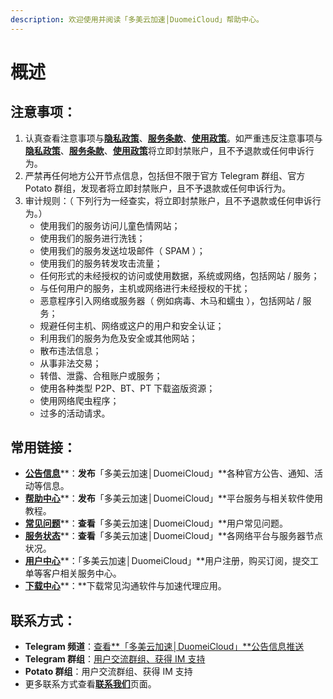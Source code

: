 ```yaml
---
description: 欢迎使用并阅读「多美云加速│DuomeiCloud」帮助中心。
---
```


# 概述

## 注意事项： <a id="&#x6CE8;&#x610F;&#x4E8B;&#x9879;&#xFF1A;"></a>

1. 认真查看注意事项与[**隐私政策**](https://lululucloud.xyz/privacy-policy)、[**服务条款**](https://lululucloud.xyz/tos)、[**使用政策**](https://lululucloud.xyz/aup)。如严重违反注意事项与[**隐私政策**](https://lululucloud.xyz/privacy-policy)、[**服务条款**](https://lululucloud.xyz/tos)、[**使用政策**](https://lululucloud.xyz/aup)将立即封禁账户，且不予退款或任何申诉行为。
2. 严禁再任何地方公开节点信息，包括但不限于官方 Telegram 群组、官方 Potato 群组，发现者将立即封禁账户，且不予退款或任何申诉行为。
3. 审计规则：（ 下列行为一经查实，将立即封禁账户，且不予退款或任何申诉行为。）
   * 使用我们的服务访问儿童色情网站；
   * 使用我们的服务进行洗钱；
   * 使用我们的服务发送垃圾邮件（ SPAM ）；
   * 使用我们的服务转发攻击流量；
   * 任何形式的未经授权的访问或使用数据，系统或网络，包括网站 / 服务；
   * 与任何用户的服务，主机或网络进行未经授权的干扰；
   * 恶意程序引入网络或服务器（ 例如病毒、木马和蠕虫 ），包括网站 / 服务；
   * 规避任何主机、网络或这户的用户和安全认证；
   * 利用我们的服务为危及安全或其他网站；
   * 散布违法信息；
   * 从事非法交易；
   * 转借、泄露、合租账户或服务；
   * 使用各种类型 P2P、BT、PT 下载盗版资源；
   * 使用网络爬虫程序；
   * 过多的活动请求。

## 常用链接： <a id="&#x5E38;&#x7528;&#x94FE;&#x63A5;&#xFF1A;"></a>

* [**公告信息**](https://lululucloud.xyz/official-news)**：**发布**「多美云加速│DuomeiCloud」**各种官方公告、通知、活动等信息。
* [**帮助中心**](https://docs.lululucloud.xyz)**：**发布**「多美云加速│DuomeiCloud」**平台服务与相关软件使用教程。
* [**常见问题**](https://lululucloud.xyz/faq)**：**查看**「多美云加速│DuomeiCloud」**用户常见问题。
* [**服务状态**](https://status.lululucloud.top/)**：**查看**「多美云加速│DuomeiCloud」**各网络平台与服务器节点状况。
* [**用户中心**](https://lululucloud.top/)**：「多美云加速│DuomeiCloud」**用户注册，购买订阅，提交工单等客户相关服务中心。
* [**下载中心**](https://lululucloud.xyz/downloads)**：**下载常见沟通软件与加速代理应用。

## 联系方式： <a id="&#x8054;&#x7CFB;&#x65B9;&#x5F0F;&#xFF1A;"></a>

* **Telegram 频道**：[查看**「多美云加速│DuomeiCloud」**公告信息推送](https://t.me/duomeicloud)
* **Telegram 群组**：[用户交流群组、获得 IM 支持](https://t.me/duomeicloud_group)
* **Potato 群组**：用户交流群组、获得 IM 支持
* 更多联系方式查看[**联系我们**](https://lululucloud.xyz/contact)页面。

